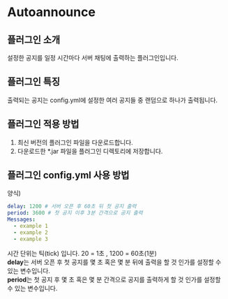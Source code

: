 Autoannounce 
=============
플러그인 소개
-------------
설정한 공지를 일정 시간마다 서버 채팅에 출력하는 플러그인입니다.

플러그인 특징
-------------
출력되는 공지는 config.yml에 설정한 여러 공지들 중 랜덤으로 하나가 출력됩니다.

플러그인 적용 방법
-------------
1. 최신 버전의 플러그인 파일을 다운로드합니다.
2. 다운로드한 *.jar 파일을 플러그인 디렉토리에 저장합니다.

플러그인 config.yml 사용 방법
-------------
양식)
```yaml
delay: 1200 # 서버 오픈 후 60초 뒤 첫 공지 출력
period: 3600 # 첫 공지 이후 3분 간격으로 공지 출력
Messages: 
  - example 1
  - example 2
  - example 3
```

시간 단위는 틱(tick) 입니다. 20 = 1초 , 1200 = 60초(1분)  
**delay**는 서버 오픈 후 첫 공지를 몇 초 혹은 몇 분 뒤에 출력을 할 것 인가를 설정할 수 있는 변수입니다.  
**period**는 첫 공지 후 몇 초 혹은 몇 분 간격으로 공지를 출력하게 할 것 인가를 설정할 수 있는 변수입니다.